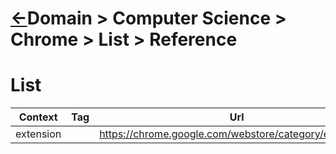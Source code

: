 <head><link rel="stylesheet" href="../../../md.css"/></head>

# [&larr;][Repo_Readme]Domain > Computer Science > Chrome > List > Reference

[//]: #(Reference)
[Repo_Readme]:    ../README.md


[AccessToken_Howto]:  ../howto/at_howto.md






# List
|Context|Tag|Url|
|-|-|-|
|extension||https://chrome.google.com/webstore/category/extensions
